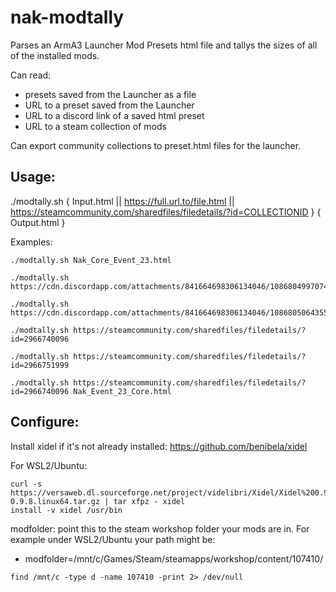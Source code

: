 # nak-modtally

Parses an ArmA3 Launcher Mod Presets html file and tallys the sizes of all of the installed mods.

Can read:
- presets saved from the Launcher as a file
- URL to a preset saved from the Launcher
- URL to a discord link of a saved html preset
- URL to a steam collection of mods

Can export community collections to preset.html files for the launcher.

## Usage:

./modtally.sh { Input.html || https://full.url.to/file.html || https://steamcommunity.com/sharedfiles/filedetails/?id=COLLECTIONID } { Output.html }

Examples:
```
./modtally.sh Nak_Core_Event_23.html
```
```
./modtally.sh https://cdn.discordapp.com/attachments/841664698306134046/1086804997074853919/Nak_Core_Event_22.html
```
```
./modtally.sh https://cdn.discordapp.com/attachments/841664698306134046/1086805064355692674/Nak_OptionalCore_22.html
```
```
./modtally.sh https://steamcommunity.com/sharedfiles/filedetails/?id=2966740096
```
```
./modtally.sh https://steamcommunity.com/sharedfiles/filedetails/?id=2966751999
```
```
./modtally.sh https://steamcommunity.com/sharedfiles/filedetails/?id=2966740096 Nak_Event_23_Core.html
```

## Configure:

Install xidel if it's not already installed:
 https://github.com/benibela/xidel

For WSL2/Ubuntu:
```
curl -s https://versaweb.dl.sourceforge.net/project/videlibri/Xidel/Xidel%200.9.8/xidel-0.9.8.linux64.tar.gz | tar xfpz - xidel
install -v xidel /usr/bin
```

modfolder: point this to the steam workshop folder your mods are in.
For example under WSL2/Ubuntu your path might be:
 - modfolder=/mnt/c/Games/Steam/steamapps/workshop/content/107410/
```
find /mnt/c -type d -name 107410 -print 2> /dev/null
```
